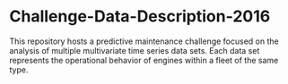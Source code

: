 # Challenge-Data-Description-2016
This repository hosts a predictive maintenance challenge focused on the analysis of multiple multivariate time series data sets. Each data set represents the operational behavior of engines within a fleet of the same type. 
